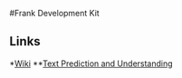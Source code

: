#Frank Development Kit

## Links
*[Wiki](https://github.com/acortix/fdk/wiki)
**[Text Prediction and Understanding](https://github.com/acortix/fdk/wiki/Text-Prediction-and-Understanding)
